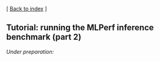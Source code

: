 [ [Back to index](../README.md) ]

## Tutorial: running the MLPerf inference benchmark (part 2)

*Under preparation:*

